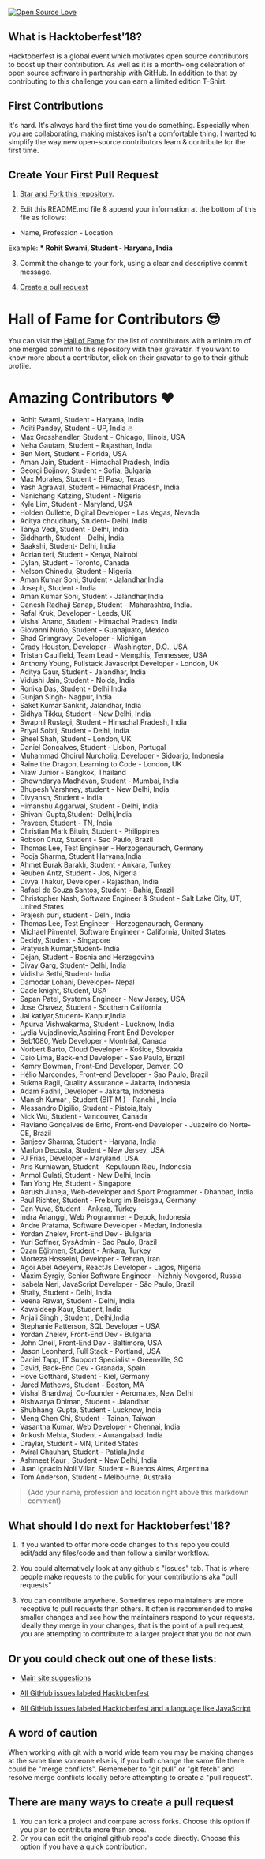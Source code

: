 [![Open Source Love](https://badges.frapsoft.com/os/v1/open-source.svg?v=103)](https://github.com/ellerbrock/open-source-badges/)

## What is Hacktoberfest'18?

Hacktoberfest is a global event which motivates open source contributors to boost up their contribution. As well as it is a month-long celebration of open source software in partnership with GitHub. In addition to that by contributing to this challenge you can earn a limited edition T-Shirt.

## First Contributions

It's hard. It's always hard the first time you do something. Especially when you are collaborating, making mistakes isn't a comfortable thing. I wanted to simplify the way new open-source contributors learn & contribute for the first time.

## Create Your First Pull Request

1. [Star and Fork this repository](https://help.github.com/articles/fork-a-repo/).

2. Edit this README.md file & append your information at the bottom of this file as follows:

- Name, Profession - Location

Example: <b>\* Rohit Swami, Student - Haryana, India </b>

3. Commit the change to your fork, using a clear and descriptive commit message.

4. [Create a pull request](https://help.github.com/articles/creating-a-pull-request-from-a-fork/)

# Hall of Fame for Contributors :sunglasses:

You can visit the [Hall of Fame](https://rowhitswami.github.io/hacktoberfest18-ft/) for the list of contributors with a minimum of one merged commit to this repository with their gravatar. If you want to know more about a contributor, click on their gravatar to go to their github profile.

# Amazing Contributors :heart:

* Rohit Swami, Student - Haryana, India
* Aditi Pandey, Student - UP, India :fire:
* Max Grosshandler, Student - Chicago, Illinois, USA
* Neha Gautam, Student - Rajasthan, India
* Ben Mort, Student - Florida, USA
* Aman Jain, Student - Himachal Pradesh, India
* Georgi Bojinov, Student - Sofia, Bulgaria
* Max Morales, Student - El Paso, Texas
* Yash Agrawal, Student - Himachal Pradesh, India
* Nanichang Katzing, Student - Nigeria
* Kyle Lim, Student - Maryland, USA
* Holden Oullette, Digital Developer - Las Vegas, Nevada
* Aditya choudhary, Student- Delhi, India
* Tanya Vedi, Student - Delhi, India
* Siddharth, Student - Delhi, India
* Saakshi, Student- Delhi, India
* Adrian teri, Student - Kenya, Nairobi
* Dylan, Student - Toronto, Canada
* Nelson Chinedu, Student - Nigeria
* Aman Kumar Soni, Student - Jalandhar,India
* Joseph, Student - India
* Aman Kumar Soni, Student - Jalandhar,India
* Ganesh Radhaji Sanap, Student - Maharashtra, India.
* Rafal Kruk, Developer - Leeds, UK
* Vishal Anand, Student - Himachal Pradesh, India
* Giovanni Nuño, Student - Guanajuato, Mexico
* Shad Grimgravy, Developer - Michigan
* Grady Houston, Developer - Washington, D.C., USA
* Tristan Caulfield, Team Lead - Memphis, Tennessee, USA
* Anthony Young, Fullstack Javascript Developer - London, UK
* Aditya Gaur, Student - Jalandhar, India
* Vidushi Jain, Student - Noida, India
* Ronika Das, Student - Delhi India
* Gunjan Singh- Nagpur, India
* Saket Kumar Sankrit, Jalandhar, India
* Sidhya Tikku, Student - New Delhi, India
* Swapnil Rustagi, Student - Himachal Pradesh, India
* Priyal Sobti, Student - Delhi, India
* Sheel Shah, Student - London, UK
* Daniel Gonçalves, Student - Lisbon, Portugal
* Muhammad Choirul Nurcholiq, Developer - Sidoarjo, Indonesia
* Raine the Dragon, Learning to Code - London, UK
* Niaw Junior - Bangkok, Thailand
* Showndarya Madhavan, Student - Mumbai, India
* Bhupesh Varshney, student - New Delhi, India
* Divyansh, Student - India
* Himanshu Aggarwal, Student - Delhi, India
* Shivani Gupta,Student- Delhi,India
* Praveen, Student - TN, India
* Christian Mark Bituin, Student - Philippines
* Robson Cruz, Student - Sao Paulo, Brazil
* Thomas Lee, Test Engineer - Herzogenaurach, Germany
* Pooja Sharma, Student  Haryana,India
* Ahmet Burak Baraklı, Student - Ankara, Turkey
* Reuben Antz, Student - Jos, Nigeria
* Divya Thakur, Developer - Rajasthan, India
* Rafael de Souza Santos, Student - Bahia, Brazil
* Christopher Nash, Software Engineer & Student - Salt Lake City, UT, United States
* Prajesh puri, student - Delhi, India
* Thomas Lee, Test Engineer - Herzogenaurach, Germany
* Michael Pimentel, Software Engineer - California, United States
* Deddy, Student - Singapore
* Pratyush Kumar,Student- India
* Dejan, Student - Bosnia and Herzegovina
* Divay Garg, Student- Delhi, India
* Vidisha Sethi,Student- India
* Damodar Lohani, Developer- Nepal
* Cade knight, Student, USA
* Sapan Patel, Systems Engineer - New Jersey, USA
* Jose Chavez, Student - Southern California
* Jai katiyar,Student- Kanpur,India
* Apurva Vishwakarma, Student - Lucknow, India
* Lydia Vujadinovic,Aspiring Front End Developer
* Seb1080, Web Developer - Montréal, Canada
* Norbert Barto, Cloud Developer - Košice, Slovakia
* Caio Lima, Back-end Developer - Sao Paulo, Brazil
* Kamry Bowman, Front-End Developer, Denver, CO
* Hélio Marcondes, Front-end Developer - Sao Paulo, Brazil
* Sukma Ragil, Quality Assurance - Jakarta, Indonesia
* Adam Fadhil, Developer - Jakarta, Indonesia
* Manish Kumar , Student (BIT M ) - Ranchi , India
* Alessandro Digilio, Student - Pistoia,Italy
* Nick Wu, Student - Vancouver, Canada
* Flaviano Gonçalves de Brito, Front-end Developer - Juazeiro do Norte-CE, Brazil
* Sanjeev Sharma, Student - Haryana, India
* Marlon Decosta, Student - New Jersey, USA
* PJ Frias, Developer - Maryland, USA
* Aris Kurniawan, Student - Kepulauan Riau, Indonesia
* Anmol Gulati, Student - New Delhi, India
* Tan Yong He, Student - Singapore
* Aarush Juneja, Web-developer and Sport Programmer - Dhanbad, India
* Paul Richter, Student - Freiburg im Breisgau, Germany
* Can Yuva, Student - Ankara, Turkey
* Indra Arianggi, Web Programmer - Depok, Indonesia
* Andre Pratama, Software Developer - Medan, Indonesia
* Yordan Zhelev, Front-End Dev - Bulgaria
* Yuri Soffner, SysAdmin - Sao Paulo, Brazil
* Ozan Eğitmen, Student - Ankara, Turkey
* Morteza Hosseini, Developer - Tehran, Iran
* Agoi Abel Adeyemi, ReactJs Developer - Lagos, Nigeria
* Maxim Syrgiy, Senior Software Engineer - Nizhniy Novgorod, Russia
* Isabela Neri, JavaScript Developer - São Paulo, Brazil
* Shaily, Student - Delhi, India
* Veena Rawat, Student - Delhi, India
* Kawaldeep Kaur, Student, India
* Anjali Singh , Student , Delhi,India
* Stephanie Patterson, SQL Developer - USA
* Yordan Zhelev, Front-End Dev - Bulgaria
* John Oneil, Front-End Dev - Baltimore, USA
* Jason Leonhard, Full Stack - Portland, USA
* Daniel Tapp, IT Support Specialist - Greenville, SC
* David, Back-End Dev - Granada, Spain
* Hove Gotthard, Student - Kiel, Germany
* Jared Mathews, Student - Boston, MA
* Vishal Bhardwaj, Co-founder - Aeromates, New Delhi
* Aishwarya Dhiman, Student - Jalandhar
* Shubhangi Gupta, Student - Lucknow, India
* Meng Chen Chi, Student - Tainan, Taiwan
* Vasantha Kumar, Web Developer - Chennai, India
* Ankush Mehta, Student - Aurangabad, India
* Draylar, Student - MN, United States
* Aviral Chauhan, Student - Patiala,India
* Ashmeet Kaur , Student - New Delhi, India
* Juan Ignacio Noli Villar, Student - Buenos Aires, Argentina
* Tom Anderson, Student - Melbourne, Australia

> (Add your name, profession and location right above this markdown comment)

## What should I do next for Hacktoberfest'18?
  1. If you wanted to offer more code changes to this repo you could edit/add any files/code and then follow a similar workflow.

  2. You could alternatively look at any github's "Issues" tab. That is where people make requests to the public for your contributions aka "pull requests"

  3. You can contribute anywhere. Sometimes repo maintainers are more receptive to pull requests than others. It often is recommended to make smaller changes and see how the maintainers respond to your requests. Ideally they merge in your changes, that is the point of a pull request, you are attempting to contribute to a larger project that you do not own.

## Or you could check out one of these lists:

- [Main site suggestions](https://hacktoberfest.digitalocean.com/#projects)

- [All GitHub issues labeled Hacktoberfest](https://github.com/search?q=label:hacktoberfest+state:open+type:issue)

- [All GitHub issues labeled Hacktoberfest and a language like JavaScript](https://github.com/search?l=JavaScript&q=label%3Ahacktoberfest+state%3Aopen+type%3Aissue&type=Issues)

## A word of caution
  When working with git with a world wide team you may be making changes at the same time someone else is, if you both change the same file there could be "merge conflicts". Rememeber to "git pull" or "git fetch" and resolve merge conflicts locally before attempting to create a "pull request".

## There are many ways to create a pull request
  1. You can fork a project and compare across forks. Choose this option if you plan to contribute more than once.
  2. Or you can edit the original github repo's code directly. Choose this option if you have a quick contribution.
